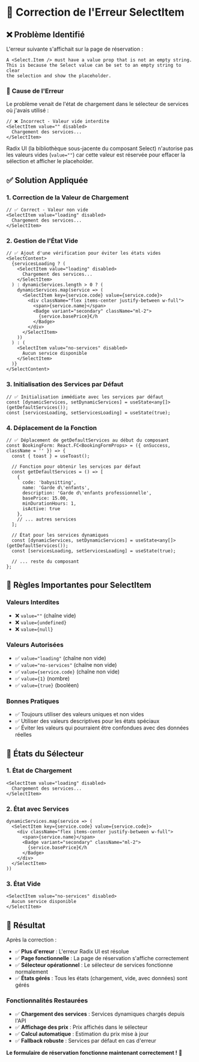 # 🔧 Correction de l'Erreur SelectItem

## ❌ Problème Identifié

L'erreur suivante s'affichait sur la page de réservation :

```
A <Select.Item /> must have a value prop that is not an empty string. 
This is because the Select value can be set to an empty string to clear 
the selection and show the placeholder.
```

### 🎯 **Cause de l'Erreur**

Le problème venait de l'état de chargement dans le sélecteur de services où j'avais utilisé :

```tsx
// ❌ Incorrect - Valeur vide interdite
<SelectItem value="" disabled>
  Chargement des services...
</SelectItem>
```

Radix UI (la bibliothèque sous-jacente du composant Select) n'autorise pas les valeurs vides (`value=""`) car cette valeur est réservée pour effacer la sélection et afficher le placeholder.

## ✅ **Solution Appliquée**

### **1. Correction de la Valeur de Chargement**

```tsx
// ✅ Correct - Valeur non vide
<SelectItem value="loading" disabled>
  Chargement des services...
</SelectItem>
```

### **2. Gestion de l'État Vide**

```tsx
// ✅ Ajout d'une vérification pour éviter les états vides
<SelectContent>
  {servicesLoading ? (
    <SelectItem value="loading" disabled>
      Chargement des services...
    </SelectItem>
  ) : dynamicServices.length > 0 ? (
    dynamicServices.map(service => (
      <SelectItem key={service.code} value={service.code}>
        <div className="flex items-center justify-between w-full">
          <span>{service.name}</span>
          <Badge variant="secondary" className="ml-2">
            {service.basePrice}€/h
          </Badge>
        </div>
      </SelectItem>
    ))
  ) : (
    <SelectItem value="no-services" disabled>
      Aucun service disponible
    </SelectItem>
  )}
</SelectContent>
```

### **3. Initialisation des Services par Défaut**

```tsx
// ✅ Initialisation immédiate avec les services par défaut
const [dynamicServices, setDynamicServices] = useState<any[]>(getDefaultServices());
const [servicesLoading, setServicesLoading] = useState(true);
```

### **4. Déplacement de la Fonction**

```tsx
// ✅ Déplacement de getDefaultServices au début du composant
const BookingForm: React.FC<BookingFormProps> = ({ onSuccess, className = '' }) => {
  const { toast } = useToast();
  
  // Fonction pour obtenir les services par défaut
  const getDefaultServices = () => [
    {
      code: 'babysitting',
      name: 'Garde d\'enfants',
      description: 'Garde d\'enfants professionnelle',
      basePrice: 15.00,
      minDurationHours: 1,
      isActive: true
    },
    // ... autres services
  ];

  // État pour les services dynamiques
  const [dynamicServices, setDynamicServices] = useState<any[]>(getDefaultServices());
  const [servicesLoading, setServicesLoading] = useState(true);
  
  // ... reste du composant
};
```

## 🎯 **Règles Importantes pour SelectItem**

### **Valeurs Interdites**
- ❌ `value=""` (chaîne vide)
- ❌ `value={undefined}`
- ❌ `value={null}`

### **Valeurs Autorisées**
- ✅ `value="loading"` (chaîne non vide)
- ✅ `value="no-services"` (chaîne non vide)
- ✅ `value={service.code}` (chaîne non vide)
- ✅ `value={1}` (nombre)
- ✅ `value={true}` (booléen)

### **Bonnes Pratiques**
- ✅ Toujours utiliser des valeurs uniques et non vides
- ✅ Utiliser des valeurs descriptives pour les états spéciaux
- ✅ Éviter les valeurs qui pourraient être confondues avec des données réelles

## 🔄 **États du Sélecteur**

### **1. État de Chargement**
```tsx
<SelectItem value="loading" disabled>
  Chargement des services...
</SelectItem>
```

### **2. État avec Services**
```tsx
dynamicServices.map(service => (
  <SelectItem key={service.code} value={service.code}>
    <div className="flex items-center justify-between w-full">
      <span>{service.name}</span>
      <Badge variant="secondary" className="ml-2">
        {service.basePrice}€/h
      </Badge>
    </div>
  </SelectItem>
))
```

### **3. État Vide**
```tsx
<SelectItem value="no-services" disabled>
  Aucun service disponible
</SelectItem>
```

## 🎉 **Résultat**

Après la correction :
- ✅ **Plus d'erreur** : L'erreur Radix UI est résolue
- ✅ **Page fonctionnelle** : La page de réservation s'affiche correctement
- ✅ **Sélecteur opérationnel** : Le sélecteur de services fonctionne normalement
- ✅ **États gérés** : Tous les états (chargement, vide, avec données) sont gérés

### **Fonctionnalités Restaurées**
- ✅ **Chargement des services** : Services dynamiques chargés depuis l'API
- ✅ **Affichage des prix** : Prix affichés dans le sélecteur
- ✅ **Calcul automatique** : Estimation du prix mise à jour
- ✅ **Fallback robuste** : Services par défaut en cas d'erreur

**Le formulaire de réservation fonctionne maintenant correctement !** 🚀
